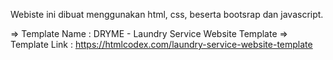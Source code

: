 Webiste ini dibuat menggunakan html, css, beserta bootsrap dan javascript.

  =>  Template Name    : DRYME - Laundry Service Website Template
  =>  Template Link    : https://htmlcodex.com/laundry-service-website-template

